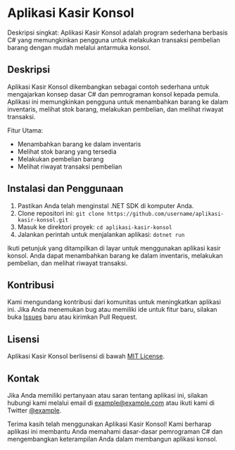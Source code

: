 # Aplikasi Kasir Konsol

Deskripsi singkat:
Aplikasi Kasir Konsol adalah program sederhana berbasis C# yang memungkinkan pengguna untuk melakukan transaksi pembelian barang dengan mudah melalui antarmuka konsol.

## Deskripsi

Aplikasi Kasir Konsol dikembangkan sebagai contoh sederhana untuk mengajarkan konsep dasar C# dan pemrograman konsol kepada pemula. Aplikasi ini memungkinkan pengguna untuk menambahkan barang ke dalam inventaris, melihat stok barang, melakukan pembelian, dan melihat riwayat transaksi.

Fitur Utama:
- Menambahkan barang ke dalam inventaris
- Melihat stok barang yang tersedia
- Melakukan pembelian barang
- Melihat riwayat transaksi pembelian

## Instalasi dan Penggunaan

1. Pastikan Anda telah menginstal .NET SDK di komputer Anda.
2. Clone repositori ini: `git clone https://github.com/username/aplikasi-kasir-konsol.git`
3. Masuk ke direktori proyek: `cd aplikasi-kasir-konsol`
4. Jalankan perintah untuk menjalankan aplikasi: `dotnet run`

Ikuti petunjuk yang ditampilkan di layar untuk menggunakan aplikasi kasir konsol. Anda dapat menambahkan barang ke dalam inventaris, melakukan pembelian, dan melihat riwayat transaksi.

## Kontribusi

Kami mengundang kontribusi dari komunitas untuk meningkatkan aplikasi ini. Jika Anda menemukan bug atau memiliki ide untuk fitur baru, silakan buka [Issues](https://github.com/username/aplikasi-kasir-konsol/issues) baru atau kirimkan Pull Request.

## Lisensi

Aplikasi Kasir Konsol berlisensi di bawah [MIT License](LICENSE).

## Kontak

Jika Anda memiliki pertanyaan atau saran tentang aplikasi ini, silakan hubungi kami melalui email di example@example.com atau ikuti kami di Twitter [@example](https://twitter.com/example).

Terima kasih telah menggunakan Aplikasi Kasir Konsol! Kami berharap aplikasi ini membantu Anda memahami dasar-dasar pemrograman C# dan mengembangkan keterampilan Anda dalam membangun aplikasi konsol.
